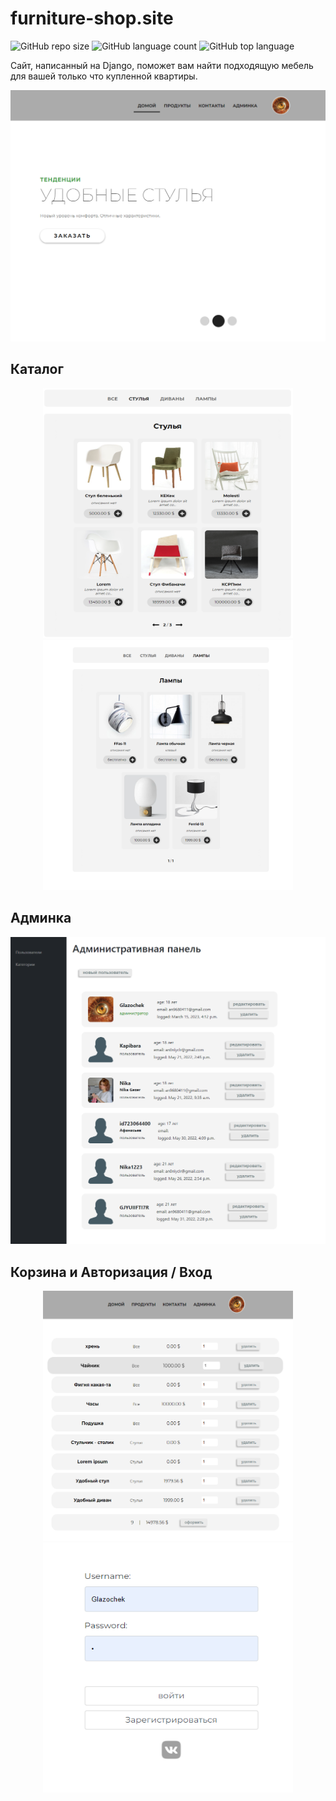 # furniture-shop.site

![GitHub repo size](https://img.shields.io/github/repo-size/Glazochek/furniture-shop.site)
![GitHub language count](https://img.shields.io/github/languages/count/Glazochek/furniture-shop.site)
![GitHub top language](https://img.shields.io/github/languages/top/Glazochek/furniture-shop.site)

Сайт, написанный на Django, поможет вам найти подходящую мебель для вашей только что купленной квартиры.

<img src="https://github.com/Glazochek/furniture-shop.site/blob/master/imgs/%D0%A1%D0%BD%D0%B8%D0%BC%D0%BE%D0%BA%20%D1%8D%D0%BA%D1%80%D0%B0%D0%BD%D0%B0%202023-03-15%20191216.png?raw=true">

## Каталог
<div align="center">
<img width="400" height="400" src="https://github.com/Glazochek/furniture-shop.site/blob/master/imgs/%D0%A1%D0%BD%D0%B8%D0%BC%D0%BE%D0%BA%20%D1%8D%D0%BA%D1%80%D0%B0%D0%BD%D0%B0%202023-03-15%20191326.png?raw=true">
<img width="400" height="400" src="https://github.com/Glazochek/furniture-shop.site/blob/master/imgs/%D0%A1%D0%BD%D0%B8%D0%BC%D0%BE%D0%BA%20%D1%8D%D0%BA%D1%80%D0%B0%D0%BD%D0%B0%202023-03-15%20191354.png?raw=true">
</div>

## Админка
<img  src="https://github.com/Glazochek/furniture-shop.site/blob/master/imgs/%D0%A1%D0%BD%D0%B8%D0%BC%D0%BE%D0%BA%20%D1%8D%D0%BA%D1%80%D0%B0%D0%BD%D0%B0%202023-03-15%20191429.png?raw=true">

## Корзина и Авторизация / Вход 
<div align="center">
<img width="400" height="400" src="https://github.com/Glazochek/furniture-shop.site/blob/master/imgs/%D0%A1%D0%BD%D0%B8%D0%BC%D0%BE%D0%BA%20%D1%8D%D0%BA%D1%80%D0%B0%D0%BD%D0%B0%202023-03-15%20191615.png?raw=true">

<img width="400" height="400" src="https://github.com/Glazochek/furniture-shop.site/blob/master/imgs/%D0%A1%D0%BD%D0%B8%D0%BC%D0%BE%D0%BA%20%D1%8D%D0%BA%D1%80%D0%B0%D0%BD%D0%B0%202023-03-15%20191149.png?raw=true">
</div>
